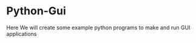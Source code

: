 Python-Gui
==========

Here We will create some example python programs to make and run GUI applications 
